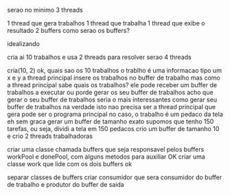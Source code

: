 
serao no minimo 3 threads

1 thread que gera trabalhos
1 thread que trabalha
1 thread que exibe o resultado
2 buffers como serao os buffers?

idealizando

cria ai 10 trabalhos e usa 2 threads para resolver
serao 4 threads

cria(10, 2)
  ok, quais sao os 10 trabalhos
  o trablho é uma informacao tipo um x e y
  a thread principal insere os trabalhos no buffer de trabalho
  mas como a thread principal sabe quais os trabalhos?
  ele pode receber um buffer de trabalhos a executar ou porde gerar os seu buffer de trabalhos
  acho que gerar o seu buffer de trabalhos seria o mais interessantes
  como gerar seu buffer de trabalhos
  na verdade isto nao precisa ser a thread principal que gera
  pode ser o programa principal
  no caso, o trabalho é um pedaco da tela eh sem graca gerar um buffer de tamanho exato
  supomos que tenho 150 tarefas, ou seja, dividi a tela em 150 pedacos
  crio um buffer de tamanho 10
  e crio 2 threads trabalhadoras

  criar uma classe chamada buffers que seja responsavel pelos buffers workPool e donePool, com alguns metodos para auxiliar OK
  criar uma classe work que lide com os dois buffers ok

  separar classes de buffers
  criar consumidor que sera consumidor do buffer de trabalho e produtor do buffer de saida